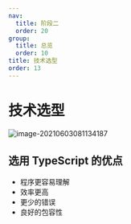 ```yaml
---
nav:
  title: 阶段二
  order: 20
group:
  title: 总览
  order: 10
title: 技术选型
order: 13
---
```


# 技术选型

![image-20210603081134187](https://wsk-mweb.oss-cn-hangzhou.aliyuncs.com/ipic/2021-06-03-001136.png)

## 选用 TypeScript 的优点

- 程序更容易理解
- 效率更高
- 更少的错误
- 良好的包容性